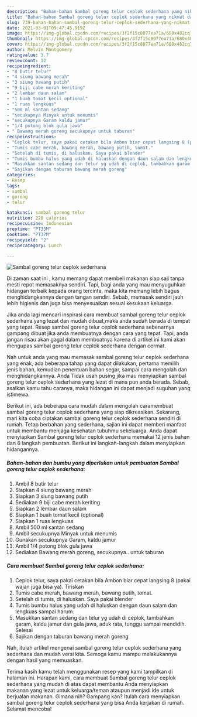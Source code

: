 ```yaml
---
description: "Bahan-bahan Sambal goreng telur ceplok sederhana yang nikmat dan Mudah Dibuat"
title: "Bahan-bahan Sambal goreng telur ceplok sederhana yang nikmat dan Mudah Dibuat"
slug: 739-bahan-bahan-sambal-goreng-telur-ceplok-sederhana-yang-nikmat-dan-mudah-dibuat
date: 2021-03-01T09:47:45.919Z
image: https://img-global.cpcdn.com/recipes/3f2f15c8077ea71a/680x482cq70/sambal-goreng-telur-ceplok-sederhana-foto-resep-utama.jpg
thumbnail: https://img-global.cpcdn.com/recipes/3f2f15c8077ea71a/680x482cq70/sambal-goreng-telur-ceplok-sederhana-foto-resep-utama.jpg
cover: https://img-global.cpcdn.com/recipes/3f2f15c8077ea71a/680x482cq70/sambal-goreng-telur-ceplok-sederhana-foto-resep-utama.jpg
author: Melvin Montgomery
ratingvalue: 3.7
reviewcount: 12
recipeingredient:
- "8 butir telur"
- "4 siung bawang merah"
- "3 siung bawang putih"
- "9 biji cabe merah keriting"
- "2 lembar daun salam"
- "1 buah tomat kecil optional"
- "1 ruas lengkuas"
- "500 ml santan sedang"
- "secukupnya Minyak untuk menumis"
- "secukupnya Garam kaldu jamur"
- "1/4 potong blok gula jawa"
- " Bawang merah goreng secukupnya untuk taburan"
recipeinstructions:
- "Ceplok telur, saya pakai cetakan bila Ambon biar cepat langsing 8 (pakai wajan juga bisa ya). Tiriskan"
- "Tumis cabe merah, bawang merah, bawang putih, tomat."
- "Setelah di tumis, di haluskan. Saya pakai blender"
- "Tumis bumbu halus yang udah di haluskan dengan daun salam dan lengkuas sampai harum."
- "Masukkan santan sedang dan telur yg udah di ceplok, tambahkan garam, kaldu jamur dan gula jawa, aduk rata, tunggu sampai mendidih. Selesai"
- "Sajikan dengan taburan bawang merah goreng"
categories:
- Resep
tags:
- sambal
- goreng
- telur

katakunci: sambal goreng telur 
nutrition: 220 calories
recipecuisine: Indonesian
preptime: "PT33M"
cooktime: "PT37M"
recipeyield: "2"
recipecategory: Lunch

---
```



![Sambal goreng telur ceplok sederhana](https://img-global.cpcdn.com/recipes/3f2f15c8077ea71a/680x482cq70/sambal-goreng-telur-ceplok-sederhana-foto-resep-utama.jpg)

Di zaman  saat ini , kamu memang dapat membeli makanan siap saji tanpa mesti repot memasaknya sendiri. Tapi, bagi anda yang mau menyuguhkan hidangan terbaik kepada orang tercinta, maka kita memang lebih bagus menghidangkannya dengan tangan sendiri. Sebab, memasak sendiri jauh lebih higienis dan juga bisa menyesuaikan sesuai kesukaan keluarga.

Jika anda lagi mencari inspirasi cara membuat sambal goreng telur ceplok sederhana yang lezat dan mudah dibuat,maka anda sudah berada di tempat yang tepat. Resep sambal goreng telur ceplok sederhana  sebenarnya gampang dibuat jika anda membuatnya dengan cara yang tepat. Tapi, anda jangan risau akan gagal dalam membuatnya 
karena di artikel ini kami akan mengupas sambal goreng telur ceplok sederhana dengan cermat.  



Nah untuk anda yang mau memasak sambal goreng telur ceplok sederhana yang enak, ada beberapa tahap yang dapat dilakukan, pertama memilih jenis bahan, kemudian penentuan bahan segar, sampai cara mengolah dan menghidangkannya. Anda Tidak usah pusing jika mau menyiapkan sambal goreng telur ceplok sederhana yang lezat di mana pun anda berada. Sebab, asalkan kamu  tahu caranya, maka hidangan ini dapat menjadi suguhan yang istimewa.

Berikut ini, ada beberapa cara mudah dalam mengolah caramembuat sambal goreng telur ceplok sederhana yang siap dikreasikan. Sekarang, mari kita coba ciptakan sambal goreng telur ceplok sederhana sendiri di rumah. Tetap berbahan yang sederhana, sajian ini dapat memberi manfaat untuk membantu menjaga kesehatan tubuhmu sekeluarga. Anda dapat menyiapkan Sambal goreng telur ceplok sederhana memakai 12 jenis bahan dan 6 langkah pembuatan. Berikut ini langkah-langkah dalam menyiapkan hidangannya.

<!--inarticleads1-->

##### Bahan-bahan dan bumbu yang diperlukan untuk pembuatan Sambal goreng telur ceplok sederhana:

1. Ambil 8 butir telur
1. Siapkan 4 siung bawang merah
1. Siapkan 3 siung bawang putih
1. Sediakan 9 biji cabe merah keriting
1. Siapkan 2 lembar daun salam
1. Siapkan 1 buah tomat kecil (optional)
1. Siapkan 1 ruas lengkuas
1. Ambil 500 ml santan sedang
1. Ambil secukupnya Minyak untuk menumis
1. Gunakan secukupnya Garam, kaldu jamur
1. Ambil 1/4 potong blok gula jawa
1. Sediakan  Bawang merah goreng, secukupnya.. untuk taburan




<!--inarticleads2-->

##### Cara membuat Sambal goreng telur ceplok sederhana:

1. Ceplok telur, saya pakai cetakan bila Ambon biar cepat langsing 8 (pakai wajan juga bisa ya). Tiriskan
1. Tumis cabe merah, bawang merah, bawang putih, tomat.
1. Setelah di tumis, di haluskan. Saya pakai blender
1. Tumis bumbu halus yang udah di haluskan dengan daun salam dan lengkuas sampai harum.
1. Masukkan santan sedang dan telur yg udah di ceplok, tambahkan garam, kaldu jamur dan gula jawa, aduk rata, tunggu sampai mendidih. Selesai
1. Sajikan dengan taburan bawang merah goreng




Nah, itulah artikel mengenai  sambal goreng telur ceplok sederhana  yang sederhana dan mudah versi kita. Semoga kamu mampu melakukannya dengan hasil yang memuaskan. 

Terima kasih kamu telah menggunakan resep yang kami tampilkan di halaman ini. Harapan kami, cara membuat  Sambal goreng telur ceplok sederhana yang mudah di atas dapat membantu Anda menyiapkan makanan yang lezat untuk keluarga/teman ataupun menjadi ide untuk berjualan makanan. Gimana nih? Gampang kan? Itulah cara menyiapkan sambal goreng telur ceplok sederhana yang bisa Anda kerjakan di rumah. Selamat mencoba!


